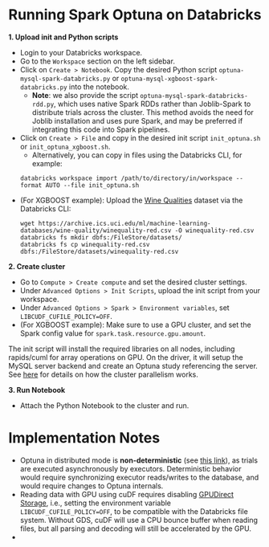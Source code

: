 # Running Spark Optuna on Databricks

**1. Upload init and Python scripts**

- Login to your Databricks workspace.
- Go to the `Workspace` section on the left sidebar.
- Click on `Create > Notebook`. Copy the desired Python script ```optuna-mysql-spark-databricks.py``` or ```optuna-mysql-xgboost-spark-databricks.py``` into the notebook.
    - **Note**: we also provide the script ```optuna-mysql-spark-databricks-rdd.py```, which uses native Spark RDDs rather than Joblib-Spark to distribute trials across the cluster. This method avoids the need for Joblib installation and uses pure Spark, and may be preferred if integrating this code into Spark pipelines. 
- Click on `Create > File` and copy in the desired init script ```init_optuna.sh``` or ```init_optuna_xgboost.sh```. 
    - Alternatively, you can copy in files using the Databricks CLI, for example:
     ```shell
     databricks workspace import /path/to/directory/in/workspace --format AUTO --file init_optuna.sh
     ```
- (For XGBOOST example): Upload the [Wine Qualities](https://archive.ics.uci.edu/ml/machine-learning-databases/wine-quality/winequality-red.csv) dataset via the Databricks CLI:
    ```shell
    wget https://archive.ics.uci.edu/ml/machine-learning-databases/wine-quality/winequality-red.csv -O winequality-red.csv
    databricks fs mkdir dbfs:/FileStore/datasets/
    databricks fs cp winequality-red.csv dbfs:/FileStore/datasets/winequality-red.csv
     ```

**2. Create cluster**

- Go to `Compute > Create compute` and set the desired cluster settings.    
- Under `Advanced Options > Init Scripts`, upload the init script from your workspace.
- Under `Advanced Options > Spark > Environment variables`, set `LIBCUDF_CUFILE_POLICY=OFF`. 
- (For XGBOOST example): Make sure to use a GPU cluster, and set the Spark config value for `spark.task.resource.gpu.amount`.

The init script will install the required libraries on all nodes, including rapids/cuml for array operations on GPU. On the driver, it will setup the MySQL server backend and create an Optuna study referencing the server. See [here](/optuna?ref_type=heads#how-does-it-work) for details on how the cluster parallelism works.

**3. Run Notebook**

- Attach the Python Notebook to the cluster and run.

# Implementation Notes

- Optuna in distributed mode is **non-deterministic** (see [this link](https://optuna.readthedocs.io/en/stable/faq.html#how-can-i-obtain-reproducible-optimization-results)), as trials are executed asynchronously by executors. Deterministic behavior would require synchronizing executor reads/writes to the database, and would require changes to Optuna internals. 
- Reading data with GPU using cuDF requires disabling [GPUDirect Storage](https://docs.rapids.ai/api/cudf/nightly/user_guide/io/io/#magnum-io-gpudirect-storage-integration), i.e., setting the environment variable `LIBCUDF_CUFILE_POLICY=OFF`, to be compatible with the Databricks file system. Without GDS, cuDF will use a CPU bounce buffer when reading files, but all parsing and decoding will still be accelerated by the GPU. 
- 

